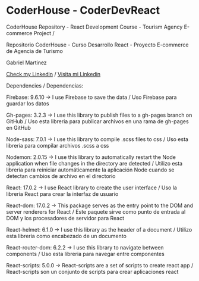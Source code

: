 # CoderHouse - CoderDevReact

CoderHouse Repository - React Development Course - Tourism Agency E-commerce Project /

Repositorio CoderHouse - Curso Desarrollo React - Proyecto E-commerce de Agencia de Turismo

Gabriel Martinez

[Check my Linkedin](https://www.linkedin.com/in/gabriel-martinez-72a361184/) / [Visita mi Linkedin](https://www.linkedin.com/in/gabriel-martinez-72a361184/)


Dependencies / Dependencias:

Firebase: 9.6.10 -> 
I use Firebase to save the data / Uso Firebase para guardar los datos

Gh-pages: 3.2.3 ->
I use this library to publish files to a gh-pages branch on GitHub / Uso esta libreria para publicar archivos en una rama de gh-pages en GitHub

Node-sass: 7.0.1 ->
I use this library to compile .scss files to css / Uso esta libreria para compilar archivos .scss a css

Nodemon: 2.0.15 ->
I use this library to automatically restart the Node application when file changes in the directory are detected /
Utilizo esta libreria para reiniciar automáticamente la aplicación Node cuando se detectan cambios de archivo en el directorio

React: 17.0.2 ->
I use React library to create the user interface / Uso la libreria React para crear la interfaz de usuario

React-dom: 17.0.2 ->
This package serves as the entry point to the DOM and server renderers for React / 
Este paquete sirve como punto de entrada al DOM y los procesadores de servidor para React

React-helmet: 6.1.0 ->
I use this library as the header of a document / Utilizo esta libreria como encabezado de un documento 

React-router-dom: 6.2.2 -> 
I use this library to navigate between components / Uso esta libreria para navegar entre componentes

React-scripts: 5.0.0 ->
React-scripts are a set of scripts to create react app / 
React-scripts son un conjunto de scripts para crear aplicaciones react